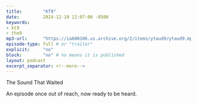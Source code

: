```yaml
---
title:        "KT9"
date:         2024-12-10 12:07:00 -0500
keywords:
- kt9
- the9
mp3-url:      "https://ia600106.us.archive.org/2/items/ytaud9/ytaud9.mp3"
episode-type: full # or "trailer"
explicit:     "no"
block:        "no" # no means it is published
layout: podcast
excerpt_separator: <!--more-->
---
```

<!--more-->

The Sound That Waited

An episode once out of reach, now ready to be heard.
